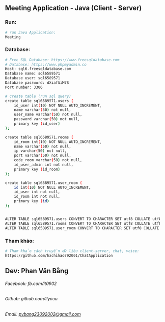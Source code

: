 ## Meeting Application - Java (Client - Server)

### Run:
```bash
# run Java Application:
Meeting
```

### Database:
```bash
# Free SQL Database: https://www.freesqldatabase.com
# Database: https://www.phpmyadmin.co
Host: sql6.freesqldatabase.com
Database name: sql6589571
Database user: sql6589571
Database password: dXiafAiM7S
Port number: 3306

# create table (run sql query)
create table sql6589571.users (
    id_user int(10) NOT NULL AUTO_INCREMENT,
    name varchar(50) not null,
    user_name varchar(50) not null,
    password varchar(50) not null,
    primary key (id_user)
);

create table sql6589571.rooms (
    id_room int(10) NOT NULL AUTO_INCREMENT,
    name varchar(50) not null,
    ip varchar(50) not null,
    port varchar(50) not null,
    code_room varchar(50) not null,
    id_user_admin int not null,
    primary key (id_room)
);

create table sql6589571.user_room (
    id int(10) NOT NULL AUTO_INCREMENT,
    id_user int not null,
    id_room int not null,
    primary key (id)
);


ALTER TABLE sql6589571.users CONVERT TO CHARACTER SET utf8 COLLATE utf8_unicode_ci;
ALTER TABLE sql6589571.rooms CONVERT TO CHARACTER SET utf8 COLLATE utf8_unicode_ci;
ALTER TABLE sql6589571.user_room CONVERT TO CHARACTER SET utf8 COLLATE utf8_unicode_ci;
```

### Tham khảo:
```bash
# Tham khảo cách truyền dữ liệu client-server, chat, voice:
https://github.com/hachihao792001/ChatApplication
```

## Dev: Phan Văn Bằng
###### Facebook: fb.com/it0902
###### Github: github.com/ilyouu
###### Email: pvbang23092002@gmail.com

